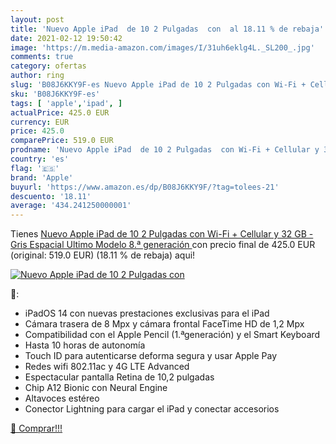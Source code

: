 ```yaml
---
layout: post
title: 'Nuevo Apple iPad  de 10 2 Pulgadas  con  al 18.11 % de rebaja'
date: 2021-02-12 19:50:42
image: 'https://m.media-amazon.com/images/I/31uh6eklg4L._SL200_.jpg'
comments: true
category: ofertas
author: ring
slug: 'B08J6KKY9F-es Nuevo Apple iPad de 10 2 Pulgadas con Wi-Fi + Cellular y...'
sku: 'B08J6KKY9F-es'
tags: [ 'apple','ipad', ]
actualPrice: 425.0 EUR
currency: EUR
price: 425.0
comparePrice: 519.0 EUR
prodname: 'Nuevo Apple iPad  de 10 2 Pulgadas  con Wi-Fi + Cellular y 32 GB  - Gris Espacial  Ultimo Modelo  8.ª generación '
country: 'es'
flag: '🇪🇸'
brand: 'Apple'
buyurl: 'https://www.amazon.es/dp/B08J6KKY9F/?tag=tolees-21'
descuento: '18.11'
average: '434.241250000001'
---
```


Tienes [Nuevo Apple iPad  de 10 2 Pulgadas  con Wi-Fi + Cellular y 32 GB  - Gris Espacial  Ultimo Modelo  8.ª generación ](https://www.amazon.es/dp/B08J6KKY9F/?tag=tolees-21) con precio final de  425.0 EUR (original: 519.0 EUR) (18.11 %  de rebaja) aqui!

[![Nuevo Apple iPad  de 10 2 Pulgadas  con ](https://m.media-amazon.com/images/I/31uh6eklg4L._SL200_.jpg)](https://www.amazon.es/dp/B08J6KKY9F/?tag=tolees-21)

🔎:

- iPadOS 14 con nuevas prestaciones exclusivas para el iPad
- Cámara trasera de 8 Mpx y cámara frontal FaceTime HD de 1,2 Mpx
- Compatibilidad con el Apple Pencil (1.ªgeneración) y el Smart Keyboard
- Hasta 10 horas de autonomía
- Touch ID para autenticarse deforma segura y usar Apple Pay
- Redes wifi 802.11ac y 4G LTE Advanced
- Espectacular pantalla Retina de 10,2 pulgadas
- Chip A12 Bionic con Neural Engine
- Altavoces estéreo
- Conector Lightning para cargar el iPad y conectar accesorios

[🛒 Comprar!!!](https://www.amazon.es/dp/B08J6KKY9F/?tag=tolees-21)
